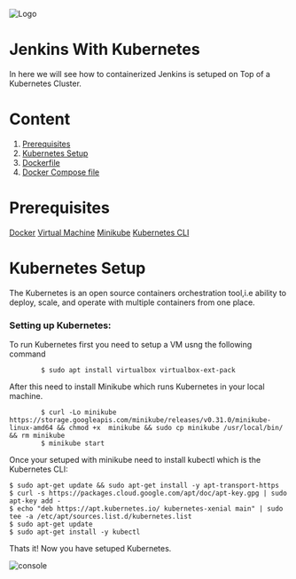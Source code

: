 ![Logo](https://github.com/TharaniRajan/Jenkins-Docker/blob/master/docs/GeppettoIcon.png?raw=true"Logo")

# Jenkins With Kubernetes<br/>
   In here we will see how to containerized Jenkins is setuped on Top of a Kubernetes Cluster.

# Content
1. [Prerequisites](#prerequisites)
1. [Kubernetes Setup](#kubernetes-setup)
1. [Dockerfile](https://github.com/TharaniRajan/Jenkins-Docker/blob/master/Dockerfile)
1. [Docker Compose file](https://github.com/TharaniRajan/Jenkins-Docker/blob/master/docker-compose.yml)

# Prerequisites<br/> 
  [Docker](https://docs.docker.com/install/)
  [Virtual Machine](https://www.virtualbox.org/wiki/Downloads)
  [Minikube](https://kubernetes.io/docs/tasks/tools/install-minikube/)
  [Kubernetes CLI](https://kubernetes.io/docs/tasks/tools/install-kubectl/)
  
  
# Kubernetes Setup
  The Kubernetes is an open source containers orchestration tool,i.e ability to deploy, scale, and operate with multiple containers from one place.
  
### Setting up Kubernetes:<br/>
  To run Kubernetes first you need to setup a VM usng the following command
   
            $ sudo apt install virtualbox virtualbox-ext-pack 
            
  After this need to install Minikube which runs Kubernetes in your local machine.
 
            $ curl -Lo minikube https://storage.googleapis.com/minikube/releases/v0.31.0/minikube-linux-amd64 && chmod +x  minikube && sudo cp minikube /usr/local/bin/ && rm minikube
            $ minikube start
            
 Once your setuped with minikube need to install kubectl which is the Kubernetes CLI:

    $ sudo apt-get update && sudo apt-get install -y apt-transport-https
    $ curl -s https://packages.cloud.google.com/apt/doc/apt-key.gpg | sudo apt-key add -
    $ echo "deb https://apt.kubernetes.io/ kubernetes-xenial main" | sudo tee -a /etc/apt/sources.list.d/kubernetes.list
    $ sudo apt-get update
    $ sudo apt-get install -y kubectl

 Thats it! Now you have setuped Kubernetes.

   
  
  
  
  ![console](https://github.com/TharaniRajan/Jenkins-Docker/blob/master/docs/Selection_074.png?raw=true"console")
  
